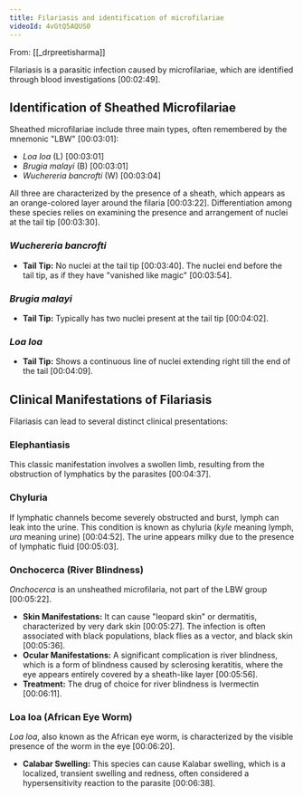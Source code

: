 ```yaml
---
title: Filariasis and identification of microfilariae
videoId: 4vGtQ5AQUS0
---
```


From: [[_drpreetisharma]] <br/> 

Filariasis is a parasitic infection caused by microfilariae, which are identified through blood investigations <a class="yt-timestamp" data-t="00:02:49">[00:02:49]</a>.

## Identification of Sheathed Microfilariae

Sheathed microfilariae include three main types, often remembered by the mnemonic "LBW" <a class="yt-timestamp" data-t="00:03:01">[00:03:01]</a>:
*   *Loa loa* (L) <a class="yt-timestamp" data-t="00:03:01">[00:03:01]</a>
*   *Brugia malayi* (B) <a class="yt-timestamp" data-t="00:03:01">[00:03:01]</a>
*   *Wuchereria bancrofti* (W) <a class="yt-timestamp" data-t="00:03:04">[00:03:04]</a>

All three are characterized by the presence of a sheath, which appears as an orange-colored layer around the filaria <a class="yt-timestamp" data-t="00:03:22">[00:03:22]</a>. Differentiation among these species relies on examining the presence and arrangement of nuclei at the tail tip <a class="yt-timestamp" data-t="00:03:30">[00:03:30]</a>.

### *Wuchereria bancrofti*
*   **Tail Tip:** No nuclei at the tail tip <a class="yt-timestamp" data-t="00:03:40">[00:03:40]</a>. The nuclei end before the tail tip, as if they have "vanished like magic" <a class="yt-timestamp" data-t="00:03:54">[00:03:54]</a>.

### *Brugia malayi*
*   **Tail Tip:** Typically has two nuclei present at the tail tip <a class="yt-timestamp" data-t="00:04:02">[00:04:02]</a>.

### *Loa loa*
*   **Tail Tip:** Shows a continuous line of nuclei extending right till the end of the tail <a class="yt-timestamp" data-t="00:04:09">[00:04:09]</a>.

## Clinical Manifestations of Filariasis

Filariasis can lead to several distinct clinical presentations:

### Elephantiasis
This classic manifestation involves a swollen limb, resulting from the obstruction of lymphatics by the parasites <a class="yt-timestamp" data-t="00:04:37">[00:04:37]</a>.

### Chyluria
If lymphatic channels become severely obstructed and burst, lymph can leak into the urine. This condition is known as chyluria (*kyle* meaning lymph, *ura* meaning urine) <a class="yt-timestamp" data-t="00:04:52">[00:04:52]</a>. The urine appears milky due to the presence of lymphatic fluid <a class="yt-timestamp" data-t="00:05:03">[00:05:03]</a>.

### Onchocerca (River Blindness)
*Onchocerca* is an unsheathed microfilaria, not part of the LBW group <a class="yt-timestamp" data-t="00:05:22">[00:05:22]</a>.
*   **Skin Manifestations:** It can cause "leopard skin" or dermatitis, characterized by very dark skin <a class="yt-timestamp" data-t="00:05:27">[00:05:27]</a>. The infection is often associated with black populations, black flies as a vector, and black skin <a class="yt-timestamp" data-t="00:05:36">[00:05:36]</a>.
*   **Ocular Manifestations:** A significant complication is river blindness, which is a form of blindness caused by sclerosing keratitis, where the eye appears entirely covered by a sheath-like layer <a class="yt-timestamp" data-t="00:05:56">[00:05:56]</a>.
*   **Treatment:** The drug of choice for river blindness is Ivermectin <a class="yt-timestamp" data-t="00:06:11">[00:06:11]</a>.

### Loa loa (African Eye Worm)
*Loa loa*, also known as the African eye worm, is characterized by the visible presence of the worm in the eye <a class="yt-timestamp" data-t="00:06:20">[00:06:20]</a>.
*   **Calabar Swelling:** This species can cause Kalabar swelling, which is a localized, transient swelling and redness, often considered a hypersensitivity reaction to the parasite <a class="yt-timestamp" data-t="00:06:38">[00:06:38]</a>.